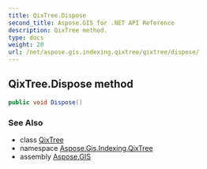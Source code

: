 ```yaml
---
title: QixTree.Dispose
second_title: Aspose.GIS for .NET API Reference
description: QixTree method. 
type: docs
weight: 20
url: /net/aspose.gis.indexing.qixtree/qixtree/dispose/
---
```

## QixTree.Dispose method

```csharp
public void Dispose()
```

### See Also

* class [QixTree](../)
* namespace [Aspose.Gis.Indexing.QixTree](../../qixtree/)
* assembly [Aspose.GIS](../../../)


